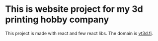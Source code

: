 # This is website project for my 3d printing hobby company

This project is made with react and few react libs. The domain is [vt3d.fi](https://vt3d.fi).
